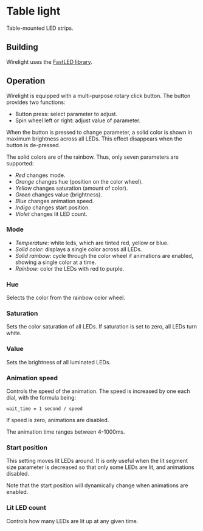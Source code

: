 # Table light

Table-mounted LED strips.

## Building

Wirelight uses the [FastLED library](https://github.com/FastLED/FastLED).

## Operation

Wirelight is equipped with a multi-purpose rotary click button. The button
provides two functions:

* Button press: select parameter to adjust.
* Spin wheel left or right: adjust value of parameter.

When the button is pressed to change parameter, a solid color is shown in
maximum brightness across all LEDs. This effect disappears when the button is
de-pressed.

The solid colors are of the rainbow. Thus, only seven parameters are supported:

* *Red* changes mode.
* *Orange* changes hue (position on the color wheel).
* *Yellow* changes saturation (amount of color).
* *Green* changes value (brightness).
* *Blue* changes animation speed.
* *Indigo* changes start position.
* *Violet* changes lit LED count.

### Mode

- *Temperature*: white leds, which are tinted red, yellow or blue.
- *Solid color*: displays a single color across all LEDs.
- *Solid rainbow*: cycle through the color wheel if animations are enabled,
  showing a single color at a time.
- *Rainbow*: color the LEDs with red to purple.

### Hue

Selects the color from the rainbow color wheel.

### Saturation

Sets the color saturation of all LEDs. If saturation is set to zero, all LEDs
turn white.

### Value

Sets the brightness of all luminated LEDs.

### Animation speed

Controls the speed of the animation. The speed is increased by one each dial,
with the formula being:

    wait_time = 1 second / speed

If speed is zero, animations are disabled.

The animation time ranges between 4-1000ms.

### Start position

This setting moves lit LEDs around. It is only useful when the lit segment size
parameter is decreased so that only some LEDs are lit, and animations disabled.

Note that the start position will dynamically change when animations are
enabled.

### Lit LED count

Controls how many LEDs are lit up at any given time.
